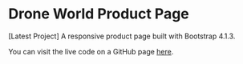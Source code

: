 # Drone World Product Page

[Latest Project] A responsive product page built with Bootstrap 4.1.3.

You can visit the live code on a GitHub page [here](https://connorocampo.github.io/drone-world-product-page/).

